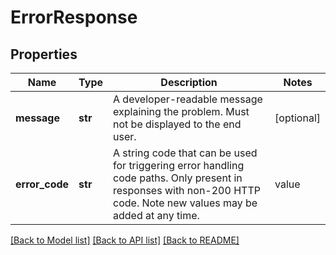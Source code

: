 # ErrorResponse

## Properties
Name | Type | Description | Notes
------------ | ------------- | ------------- | -------------
**message** | **str** | A developer-readable message explaining the problem. Must not be displayed to the end user. | [optional] 
**error_code** | **str** | A string code that can be used for triggering error handling code paths. Only present in responses with non-200 HTTP code. Note new values may be added at any time.  | value | description | | ----- | ----------- | | no-results | The request was in Citymapper&#x27;s coverage regions, but no results were found. | | coverage-region | The request is outside of Citymapper&#x27;s coverage regions, or spans disconnected regions. | | coverage-start | The request&#x27;s &#x60;start&#x60; location falls outside of Citymapper&#x27;s coverage regions. | | coverage-end | The request&#x27;s &#x60;end&#x60; location falls outside of Citymapper&#x27;s coverage regions. | | coverage-distance | The request&#x27;s &#x60;start&#x60; and &#x60;end&#x60; locations are further apart than the maximum allowed for this API. | | signature | A signature included in the request is invalid for use with this API. | | unknown-brand | The request references an unknown Brand ID. | | unknown-scenario | The request references an unknown Scenario ID. | | request-format | The request was semantically malformed. The &#x60;message&#x60; field may contain additional details. | | deprecated | The request was made to a deprecated API. |  | [optional] 

[[Back to Model list]](../README.md#documentation-for-models) [[Back to API list]](../README.md#documentation-for-api-endpoints) [[Back to README]](../README.md)

